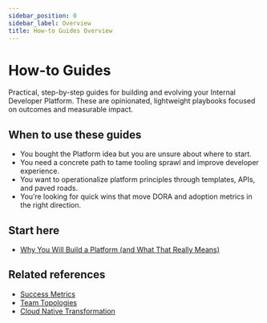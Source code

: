 ```yaml
---
sidebar_position: 0
sidebar_label: Overview
title: How-to Guides Overview
---
```


# How-to Guides

Practical, step-by-step guides for building and evolving your Internal Developer Platform. These are opinionated, lightweight playbooks focused on outcomes and measurable impact.

## When to use these guides
- You bought the Platform idea but you are unsure about where to start.
- You need a concrete path to tame tooling sprawl and improve developer experience.
- You want to operationalize platform principles through templates, APIs, and paved roads.
- You’re looking for quick wins that move DORA and adoption metrics in the right direction.

## Start here
- [Why You Will Build a Platform (and What That Really Means)](./build-your-own-platform)

## Related references
- [Success Metrics](../capabilities/success-metrics)
- [Team Topologies](../references/team-topologies)
- [Cloud Native Transformation](../references/cloud-native-transformation)
